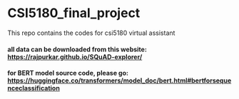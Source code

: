 # CSI5180_final_project
This repo contains the codes for csi5180 virtual assistant

#### all data can be downloaded from this website: https://rajpurkar.github.io/SQuAD-explorer/

#### for BERT model source code, please go: https://huggingface.co/transformers/model_doc/bert.html#bertforsequenceclassification

